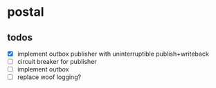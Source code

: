 # postal

## todos
- [x] implement outbox publisher with uninterruptible publish+writeback
- [ ] circuit breaker for publisher
- [ ] implement outbox
- [ ] replace woof logging?
